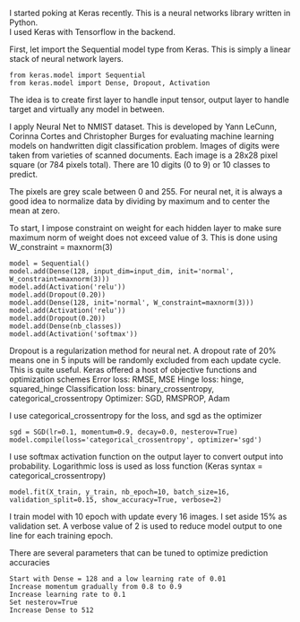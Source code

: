 I started poking at Keras recently.  This is a neural networks library written in Python.  
I used Keras with Tensorflow in the backend.

First, let import the Sequential model type from Keras.  This is simply a linear stack of neural network layers.

    from keras.model import Sequential
    from keras.model import Dense, Dropout, Activation

The idea is to create first layer to handle input tensor, output layer to handle target and virtually any model in between.

I apply Neural Net to NMIST dataset.  This is developed by Yann LeCunn, Corinna Cortes and Christopher Burges for evaluating
machine learning models on handwritten digit classification problem. Images of digits were taken from varieties of scanned documents.
Each image is a 28x28 pixel square (or 784 pixels total).  There are 10 digits (0 to 9) or 10 classes to predict.

The pixels are grey scale between 0 and 255.  For neural net, it is always a good idea to normalize data by 
dividing by maximum and to center the mean at zero.

To start, I impose constraint on weight for each hidden layer to make sure maximum norm of weight does not exceed value of 3.
This is done using W_constraint = maxnorm(3)
    
    model = Sequential()
    model.add(Dense(128, input_dim=input_dim, init='normal', W_constraint=maxnorm(3)))
    model.add(Activation('relu'))
    model.add(Dropout(0.20))
    model.add(Dense(128, init='normal', W_constraint=maxnorm(3)))
    model.add(Activation('relu'))
    model.add(Dropout(0.20))
    model.add(Dense(nb_classes))
    model.add(Activation('softmax'))
    
Dropout is a regularization method for neural net. A dropout rate of 20% means one in 5 inputs will be randomly 
excluded from each update cycle.  This is quite useful. Keras offered a host of objective functions and optimization schemes
Error loss: RMSE, MSE
Hinge loss: hinge, squared_hinge
Classification loss: binary_crossentropy, categorical_crossentropy
Optimizer: SGD, RMSPROP, Adam

I use categorical_crossentropy for the loss, and sgd as the optimizer

    sgd = SGD(lr=0.1, momentum=0.9, decay=0.0, nesterov=True)
    model.compile(loss='categorical_crossentropy', optimizer='sgd')
 
I use softmax activation function on the output layer to convert output into probability.
Logarithmic loss is used as loss function (Keras syntax = categorical_crossentropy)

    model.fit(X_train, y_train, nb_epoch=10, batch_size=16, validation_split=0.15, show_accuracy=True, verbose=2)

I train model with 10 epoch with update every 16 images. I set aside 15% as validation set.
A verbose value of 2 is used to reduce model output to one line for each training epoch.

There are several parameters that can be tuned to optimize prediction accuracies

    Start with Dense = 128 and a low learning rate of 0.01
    Increase momentum gradually from 0.8 to 0.9 
    Increase learning rate to 0.1
    Set nesterov=True
    Increase Dense to 512
